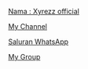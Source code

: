 <a href="https://wa.me/6282312436896">Nama : Xyrezz official</a></p>
<a href="https://www.youtube.com/@RerezHosting">My Channel</a></p>
<a href="https://whatsapp.com/channel/0029VacxTsC8F2p5dshCmq3r">Saluran WhatsApp</a></p>
<a href="https://chat.whatsapp.com/FWYOIAwZqMl09Bh0DJ3uQ5">My Group</a></p>
